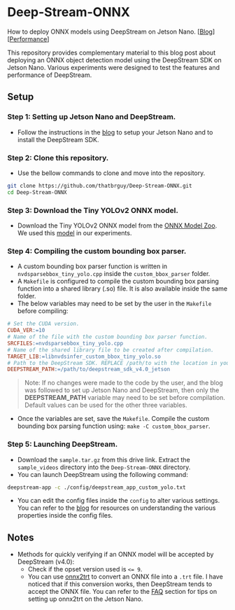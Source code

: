 # Deep-Stream-ONNX

How to deploy ONNX models using DeepStream on Jetson Nano. [[Blog](#)] [[Performance](#)]

This repository provides complementary material to this blog post about deploying an ONNX object detection model using the DeepStream SDK on Jetson Nano. Various experiments were designed to test the features and performance of DeepStream. 

## Setup

### Step 1: Setting up Jetson Nano and DeepStream.

- Follow the instructions in the [blog](#) to setup your Jetson Nano and to install the DeepStream SDK.

### Step 2: Clone this repository.

- Use the bellow commands to clone and move into the repository.

```bash
git clone https://github.com/thatbrguy/Deep-Stream-ONNX.git
cd Deep-Stream-ONNX
```

### Step 3: Download the Tiny YOLOv2 ONNX model.

- Download the Tiny YOLOv2 ONNX model from the [ONNX Model Zoo](https://github.com/onnx/models). We used this [model](https://onnxzoo.blob.core.windows.net/models/opset_8/tiny_yolov2/tiny_yolov2.tar.gz) in our experiments.

### Step 4: Compiling the custom bounding box parser.

- A custom bounding box parser function is written in `nvdsparsebbox_tiny_yolo.cpp` inside the `custom_bbox_parser` folder.
- A `Makefile` is configured to compile the custom bounding box parsing function into a shared library (.so) file. It is also available inside the same folder.
- The below variables may need to be set by the user in the `Makefile`  before compiling:

```makefile
# Set the CUDA version.
CUDA_VER:=10 
# Name of the file with the custom bounding box parser function.
SRCFILES:=nvdsparsebbox_tiny_yolo.cpp
# Name of the shared library file to be created after compilation.
TARGET_LIB:=libnvdsinfer_custom_bbox_tiny_yolo.so
# Path to the DeepStream SDK. REPLACE /path/to with the location in your Jetson Nano.
DEEPSTREAM_PATH:=/path/to/deepstream_sdk_v4.0_jetson
```

> Note: If no changes were made to the code by the user, and the blog was followed to set up Jetson Nano and DeepStream, then only the **DEEPSTREAM_PATH** variable may need to be set before compilation. Default values can be used for the other three variables.

- Once the variables are set, save the `Makefile`. Compile the custom bounding box parsing function using: `make -C custom_bbox_parser`.

### Step 5: Launching DeepStream.

- Download the `sample.tar.gz` from this drive link. Extract the `sample_videos` directory into the `Deep-Stream-ONNX` directory.
- You can launch DeepStream using the following command:

```bash
deepstream-app -c ./config/deepstream_app_custom_yolo.txt
```

- You can edit the config files inside the `config` to alter various settings. You can refer to the [blog](#) for resources on understanding the various properties inside the config files.

## Notes

- Methods for quickly verifying if an ONNX model will be accepted by DeepStream (v4.0):
  - Check if the opset version used is `<= 9`.
  - You can use [onnx2trt](https://github.com/onnx/onnx-tensorrt) to convert an ONNX file into a `.trt` file. I have noticed that if this conversion works, then DeepStream tends to accept the ONNX file. You can refer to the [FAQ](/FAQ.md) section for tips on setting up onnx2trt on the Jetson Nano.